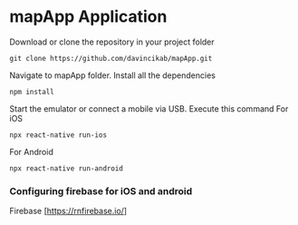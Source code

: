 # mapApp Application

Download or clone the repository in your project folder

``
git clone https://github.com/davincikab/mapApp.git
``

Navigate to mapApp folder.
Install all the dependencies

``
    npm install
``

Start the emulator or connect a mobile via USB. Execute this command
For iOS

``
npx react-native run-ios
``


For Android

``
npx react-native run-android
``

### Configuring firebase for iOS and android

Firebase [https://rnfirebase.io/]

